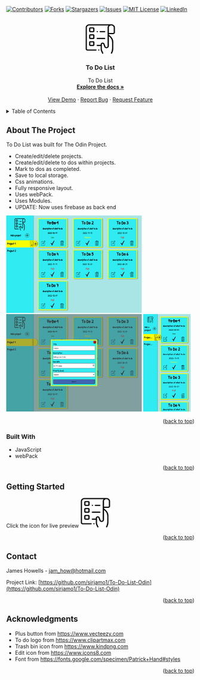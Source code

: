 
<a name="readme-top"></a>

[![Contributors][contributors-shield]][contributors-url]
[![Forks][forks-shield]][forks-url]
[![Stargazers][stars-shield]][stars-url]
[![Issues][issues-shield]][issues-url]
[![MIT License][license-shield]][license-url]
[![LinkedIn][linkedin-shield]][linkedin-url]

<!-- PROJECT LOGO -->
<br />
<div align="center">
  <a href="https://sirjamo1.github.io/To-Do-List-Odin/">
    <img src="src/assets/images/to-do-list-logo.png"  alt="Logo" width="80" height="80" style="background-color:rgb(48, 235, 241); border-radius: 6px">
  </a>

<h3 align="center">To Do List</h3>

  <p align="center">
    To Do List
    <br />
    <a href="https://github.com/sirjamo1/To-Do-List-Odin"><strong>Explore the docs »</strong></a>
    <br />
    <br />
    <a href="https://sirjamo1.github.io/To-Do-List-Odin/">View Demo</a>
    ·
    <a href="https://github.com/sirjamo1/To-Do-List-Odin/issues">Report Bug</a>
    ·
    <a href="https://github.com/sirjamo1/To-Do-List-Odin/issues">Request Feature</a>
  </p>
</div>

<!-- TABLE OF CONTENTS -->
<details>
  <summary>Table of Contents</summary>
  <ol>
    <li>
      <a href="#about-the-project">About The Project</a>
      <ul>
        <li><a href="#built-with">Built With</a></li>
      </ul>
    </li>
    <li>
      <a href="#getting-started">Getting Started</a>
    </li>
    <li><a href="#contact">Contact</a></li>
    <li><a href="#acknowledgments">Acknowledgments</a></li>
  </ol>
</details>

<!-- ABOUT THE PROJECT -->

## About The Project

To Do List was built for The Odin Project.

-   Create/edit/delete projects.
-   Create/edit/delete to dos within projects.
-   Mark to dos as completed.
-   Save to local storage.
-   Css animations.
-   Fully responsive layout.
-   Uses webPack.
-   Uses Modules.
-   UPDATE: Now uses firebase as back end

<img src="src/assets/screenshots/projectOneShot.png" alt="Screen shot one" height="260" >
<img src="src/assets/screenshots/addProjectShot.png" alt="Screen shot two" height="260">
<img src="src/assets/screenshots/mobileScreenShot.png" alt="Screen shot mobile" height="260">

<p align="right">(<a href="#readme-top">back to top</a>)</p>

### Built With

-   JavaScript
-   webPack

<p align="right">(<a href="#readme-top">back to top</a>)</p>

<!-- GETTING STARTED -->

## Getting Started

Click the icon for live preview
 <a href="https://sirjamo1.github.io/To-Do-List-Odin/">
    <img src="src/assets/images/to-do-list-logo.png"  alt="Logo" width="80" height="80" style="background-color:rgb(48, 235, 241); border-radius: 6px">
  </a>
<p align="right">(<a href="#readme-top">back to top</a>)</p>

<!-- CONTACT -->

## Contact

James Howells - jam_how@hotmail.com

Project Link: [https://github.com/sirjamo1/To-Do-List-Odin](https://github.com/sirjamo1/To-Do-List-Odin)

<p align="right">(<a href="#readme-top">back to top</a>)</p>

<!-- ACKNOWLEDGMENTS -->

## Acknowledgments

-   Plus button from https://www.vecteezy.com
-   To do logo from https://www.clipartmax.com
-   Trash bin icon from https://www.kindpng.com
-   Edit icon from https://www.icons8.com
-   Font from https://fonts.google.com/specimen/Patrick+Hand#styles

<p align="right">(<a href="#readme-top">back to top</a>)</p>

<!-- MARKDOWN LINKS & IMAGES -->
<!-- https://www.markdownguide.org/basic-syntax/#reference-style-links -->

[contributors-shield]: https://img.shields.io/github/contributors/sirjamo1/To-Do-List-Odin.svg?style=for-the-badge
[contributors-url]: https://github.com/sirjamo1/To-Do-List-Odin/graphs/contributors
[forks-shield]: https://img.shields.io/github/forks/sirjamo1/To-Do-List-Odin.svg?style=for-the-badge
[forks-url]: https://github.com/sirjamo1/To-Do-List-Odin/network/members
[stars-shield]: https://img.shields.io/github/stars/sirjamo1/To-Do-List-Odin.svg?style=for-the-badge
[stars-url]: https://github.com/sirjamo1/To-Do-List-Odin/stargazers
[issues-shield]: https://img.shields.io/github/issues/sirjamo1/To-Do-List-Odin.svg?style=for-the-badge
[issues-url]: https://github.com/sirjamo1/To-Do-List-Odin/issues
[license-shield]: https://img.shields.io/github/license/sirjamo1/To-Do-List-Odin.svg?style=for-the-badge
[license-url]: https://github.com/sirjamo1/To-Do-List-Odin/blob/master/LICENSE.txt
[linkedin-shield]: https://img.shields.io/badge/-LinkedIn-black.svg?style=for-the-badge&logo=linkedin&colorB=555
[linkedin-url]: https://linkedin.com/in/linkedin_username
[product-screenshot]: images/screenshot.png
[next.js]: https://img.shields.io/badge/next.js-000000?style=for-the-badge&logo=nextdotjs&logoColor=white
[next-url]: https://nextjs.org/
[react.js]: https://img.shields.io/badge/React-20232A?style=for-the-badge&logo=react&logoColor=61DAFB
[react-url]: https://reactjs.org/
[vue.js]: https://img.shields.io/badge/Vue.js-35495E?style=for-the-badge&logo=vuedotjs&logoColor=4FC08D
[vue-url]: https://vuejs.org/
[angular.io]: https://img.shields.io/badge/Angular-DD0031?style=for-the-badge&logo=angular&logoColor=white
[angular-url]: https://angular.io/
[svelte.dev]: https://img.shields.io/badge/Svelte-4A4A55?style=for-the-badge&logo=svelte&logoColor=FF3E00
[svelte-url]: https://svelte.dev/
[laravel.com]: https://img.shields.io/badge/Laravel-FF2D20?style=for-the-badge&logo=laravel&logoColor=white
[laravel-url]: https://laravel.com
[bootstrap.com]: https://img.shields.io/badge/Bootstrap-563D7C?style=for-the-badge&logo=bootstrap&logoColor=white
[bootstrap-url]: https://getbootstrap.com
[jquery.com]: https://img.shields.io/badge/jQuery-0769AD?style=for-the-badge&logo=jquery&logoColor=white
[jquery-url]: https://jquery.com
